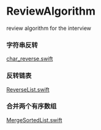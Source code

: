 # ReviewAlgorithm
review algorithm for the interview

### 字符串反转

[char_reverse.swift](./char_reverse.swift)

### 反转链表

[ReverseList.swift](./ReverseList.swift)

### 合并两个有序数组

[MergeSortedList.swift](./MergeSortedList.swift)
